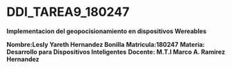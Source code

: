 # DDI_TAREA9_180247

**Implementacion del geopocisionamiento en dispositivos Wereables**

**Nombre:Lesly Yareth Hernandez Bonilla**
 **Matricula:180247**
 **Materia: Desarrollo para Dispositivos Inteligentes**
 **Docente: M.T.I Marco A. Ramirez Hernandez**
